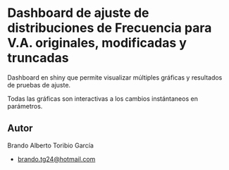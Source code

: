 # Dashboard de ajuste de distribuciones de Frecuencia para V.A. originales, modificadas y truncadas
Dashboard en shiny que permite visualizar múltiples gráficas y resultados de pruebas de ajuste.

Todas las gráficas son interactivas a los cambios instántaneos en parámetros.
## Autor
Brando Alberto Toribio García 
- brando.tg24@hotmail.com

